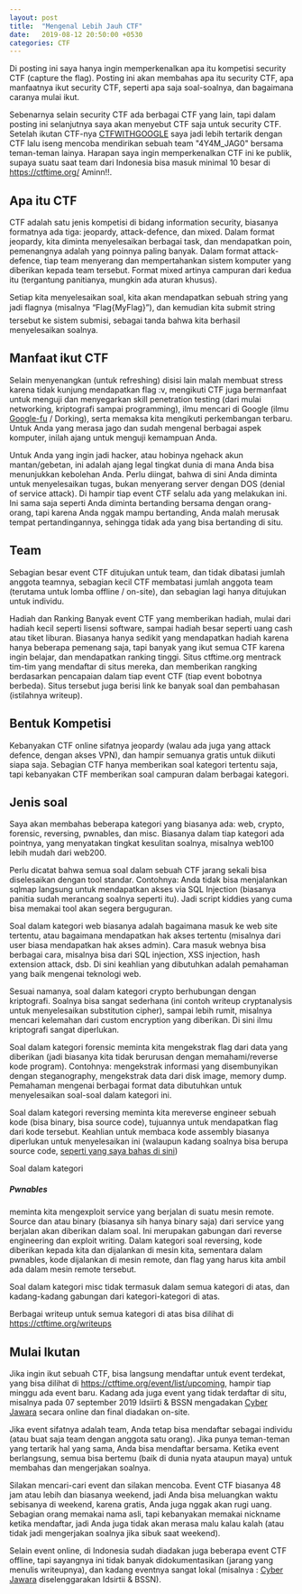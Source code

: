 ```yaml
---
layout: post
title:  "Mengenal Lebih Jauh CTF"
date:   2019-08-12 20:50:00 +0530
categories: CTF
---
```


Di posting ini saya hanya ingin memperkenalkan apa itu kompetisi security CTF (capture the flag). Posting ini akan membahas apa itu security CTF, apa manfaatnya ikut security CTF, seperti apa saja soal-soalnya, dan bagaimana caranya mulai ikut.

Sebenarnya selain security CTF ada berbagai CTF yang lain, tapi dalam posting ini selanjutnya saya akan menyebut CTF saja untuk security CTF. Setelah ikutan CTF-nya [CTFWITHGOOGLE][ctfwithgoogle] saya jadi lebih tertarik dengan CTF lalu iseng mencoba mendirikan sebuah team "4Y4M_JAG0" bersama teman-teman lainya. Harapan saya ingin memperkenalkan CTF ini ke publik, supaya suatu saat team dari Indonesia bisa masuk minimal 10 besar di https://ctftime.org/ Aminn!!.

<h2>Apa itu CTF</h2>

CTF adalah satu jenis kompetisi di bidang information security, biasanya formatnya ada tiga: jeopardy, attack-defence, dan mixed. Dalam format jeopardy, kita diminta menyelesaikan berbagai task, dan mendapatkan poin, pemenangnya adalah yang poinnya paling banyak. Dalam format attack-defence, tiap team menyerang dan mempertahankan sistem komputer yang diberikan kepada team tersebut. Format mixed artinya campuran dari kedua itu (tergantung panitianya, mungkin ada aturan khusus).

Setiap kita menyelesaikan soal, kita akan mendapatkan sebuah string yang jadi flagnya (misalnya “Flag{MyFlag}”), dan kemudian kita submit string tersebut ke sistem submisi, sebagai tanda bahwa kita berhasil menyelesaikan soalnya.

<h2>Manfaat ikut CTF</h2>

Selain menyenangkan (untuk refreshing) disisi lain malah membuat stress karena tidak kunjung mendapatkan flag :v, mengikuti CTF juga bermanfaat untuk menguji dan menyegarkan skill penetration testing (dari mulai networking, kriptografi sampai programming), ilmu mencari di Google (ilmu [Google-fu][google-fu] / Dorking), serta memaksa kita mengikuti perkembangan terbaru. Untuk Anda yang merasa jago dan sudah mengenal berbagai aspek komputer, inilah ajang untuk menguji kemampuan Anda.

Untuk Anda yang ingin jadi hacker, atau hobinya ngehack akun mantan/gebetan, ini adalah ajang legal tingkat dunia di mana Anda bisa menunjukkan kebolehan Anda. Perlu diingat, bahwa di sini Anda diminta untuk menyelesaikan tugas, bukan menyerang server dengan DOS (denial of service attack). Di hampir tiap event CTF selalu ada yang melakukan ini. Ini sama saja seperti Anda diminta bertanding bersama dengan orang-orang, tapi karena Anda nggak mampu bertanding, Anda malah merusak tempat pertandingannya, sehingga tidak ada yang bisa bertanding di situ.

<h2>Team</h2>

Sebagian besar event CTF ditujukan untuk team, dan tidak dibatasi jumlah anggota teamnya, sebagian kecil CTF membatasi jumlah anggota team (terutama untuk lomba offline / on-site), dan sebagian lagi hanya ditujukan untuk individu.

Hadiah dan Ranking
Banyak event CTF yang memberikan hadiah, mulai dari hadiah kecil seperti lisensi software, sampai hadiah besar seperti uang cash atau tiket liburan. Biasanya hanya sedikit yang mendapatkan hadiah karena hanya beberapa pemenang saja, tapi banyak yang ikut semua CTF karena ingin belajar, dan mendapatkan ranking tinggi. Situs ctftime.org mentrack tim-tim yang mendaftar di situs mereka, dan memberikan rangking berdasarkan pencapaian dalam tiap event CTF (tiap event bobotnya berbeda). Situs tersebut juga berisi link ke banyak soal dan pembahasan (istilahnya writeup).

<h2>Bentuk Kompetisi</h2>

Kebanyakan CTF online sifatnya jeopardy (walau ada juga yang attack defence, dengan akses VPN), dan hampir semuanya gratis untuk diikuti siapa saja. Sebagian CTF hanya memberikan soal kategori tertentu saja, tapi kebanyakan CTF memberikan soal campuran dalam berbagai kategori.

<h2>Jenis soal</h2>

Saya akan membahas beberapa kategori yang biasanya ada: web, crypto, forensic, reversing, pwnables, dan misc. Biasanya dalam tiap kategori ada pointnya, yang menyatakan tingkat kesulitan soalnya, misalnya web100 lebih mudah dari web200.

Perlu dicatat bahwa semua soal dalam sebuah CTF jarang sekali bisa diselesaikan dengan tool standar. Contohnya: Anda tidak bisa menjalankan sqlmap langsung untuk mendapatkan akses via SQL Injection (biasanya panitia sudah merancang soalnya seperti itu). Jadi script kiddies yang cuma bisa memakai tool akan segera berguguran.

Soal dalam kategori web biasanya adalah bagaimana masuk ke web site tertentu, atau bagaimana mendapatkan hak akses tertentu (misalnya dari user biasa mendapatkan hak akses admin). Cara masuk webnya bisa berbagai cara, misalnya bisa dari SQL injection, XSS injection, hash extension attack, dsb. Di sini keahlian yang dibutuhkan adalah pemahaman yang baik mengenai teknologi web.

Sesuai namanya, soal dalam kategori crypto berhubungan dengan kriptografi. Soalnya bisa sangat sederhana (ini contoh writeup cryptanalysis untuk menyelesaikan substitution cipher), sampai lebih rumit, misalnya mencari kelemahan dari custom encryption yang diberikan. Di sini ilmu kriptografi sangat diperlukan.

Soal dalam kategori forensic meminta kita mengekstrak flag dari data yang diberikan (jadi biasanya kita tidak berurusan dengan memahami/reverse kode program). Contohnya: mengekstrak informasi yang disembunyikan dengan steganography, mengekstrak data dari disk image, memory dump. Pemahaman mengenai berbagai format data dibutuhkan untuk menyelesaikan soal-soal dalam kategori ini.

Soal dalam kategori reversing meminta kita mereverse engineer sebuah kode (bisa binary, bisa source code), tujuannya untuk mendapatkan flag dari kode tersebut. Keahlian untuk membaca kode assembly biasanya diperlukan untuk menyelesaikan ini (walaupun kadang soalnya bisa berupa source code, [seperti yang saya bahas di sini][pengenalan-reverse-engineering])

Soal dalam kategori <h5>Pwnables</h5> meminta kita mengexploit service yang berjalan di suatu mesin remote. Source dan atau binary (biasanya sih hanya binary saja) dari service yang berjalan akan diberikan dalam soal. Ini merupakan gabungan dari reverse engineering dan exploit writing. Dalam kategori soal reversing, kode diberikan kepada kita dan dijalankan di mesin kita, sementara dalam pwnables, kode dijalankan di mesin remote, dan flag yang harus kita ambil ada dalam mesin remote tersebut.

Soal dalam kategori misc tidak termasuk dalam semua kategori di atas, dan kadang-kadang gabungan dari kategori-kategori di atas.

Berbagai writeup untuk semua kategori di atas bisa dilihat di https://ctftime.org/writeups

<h2>Mulai Ikutan</h2>

Jika ingin ikut sebuah CTF, bisa langsung mendaftar untuk event terdekat, yang bisa dilihat di https://ctftime.org/event/list/upcoming, hampir tiap minggu ada event baru. Kadang ada juga event yang tidak terdaftar di situ, misalnya pada 07 september 2019 Idsiirti & BSSN mengadakan [Cyber Jawara][cyber-jawara] secara online dan final diadakan on-site.

Jika event sifatnya adalah team, Anda tetap bisa mendaftar sebagai individu (atau buat saja team dengan anggota satu orang). Jika punya teman-teman yang tertarik hal yang sama, Anda bisa mendaftar bersama. Ketika event berlangsung, semua bisa bertemu (baik di dunia nyata ataupun maya) untuk membahas dan mengerjakan soalnya.

Silakan mencari-cari event dan silakan mencoba. Event CTF biasanya 48 jam atau lebih dan biasanya weekend, jadi Anda bisa meluangkan waktu sebisanya di weekend, karena gratis, Anda juga nggak akan rugi uang. Sebagian orang memakai nama asli, tapi kebanyakan memakai nickname ketika mendaftar, jadi Anda juga tidak akan merasa malu kalau kalah (atau tidak jadi mengerjakan soalnya jika sibuk saat weekend).

Selain event online, di Indonesia sudah diadakan juga beberapa event CTF offline, tapi sayangnya ini tidak banyak didokumentasikan (jarang yang menulis writeupnya), dan kadang eventnya sangat lokal (misalnya : [Cyber Jawara][cyber-jawara] diselenggarakan Idsirtii & BSSN). 

[cyber-jawara]: https://jawara.idsirtii.or.id/
[pengenalan-reverse-engineering]: https://geoveza.me/reverse/engineering/2019/08/12/pengenalan-reverse-engineering.html
[google-fu]: https://en.wiktionary.org/wiki/Google-fu
[ctfwithgoogle]: https://en.wiktionary.org/wiki/Google-fu